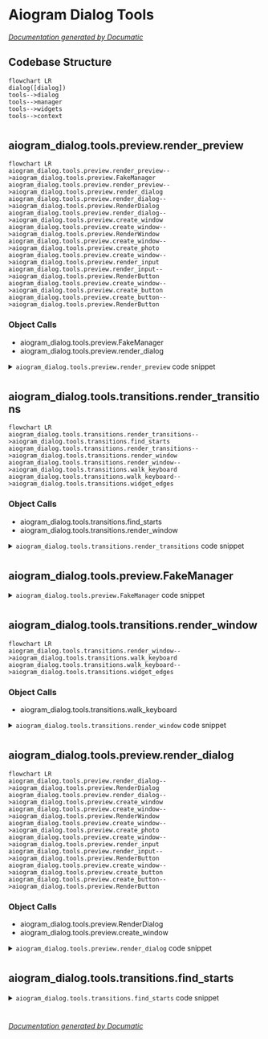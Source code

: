 # Aiogram Dialog Tools

[_Documentation generated by Documatic_](https://www.documatic.com)

<!---Documatic-section-Codebase Structure-start--->
## Codebase Structure

<!---Documatic-block-system_architecture-start--->
```mermaid
flowchart LR
dialog([dialog])
tools-->dialog
tools-->manager
tools-->widgets
tools-->context
```
<!---Documatic-block-system_architecture-end--->

# #
<!---Documatic-section-Codebase Structure-end--->

<!---Documatic-section-aiogram_dialog.tools.preview.render_preview-start--->
## aiogram_dialog.tools.preview.render_preview

<!---Documatic-section-render_preview-start--->
```mermaid
flowchart LR
aiogram_dialog.tools.preview.render_preview-->aiogram_dialog.tools.preview.FakeManager
aiogram_dialog.tools.preview.render_preview-->aiogram_dialog.tools.preview.render_dialog
aiogram_dialog.tools.preview.render_dialog-->aiogram_dialog.tools.preview.RenderDialog
aiogram_dialog.tools.preview.render_dialog-->aiogram_dialog.tools.preview.create_window
aiogram_dialog.tools.preview.create_window-->aiogram_dialog.tools.preview.RenderWindow
aiogram_dialog.tools.preview.create_window-->aiogram_dialog.tools.preview.create_photo
aiogram_dialog.tools.preview.create_window-->aiogram_dialog.tools.preview.render_input
aiogram_dialog.tools.preview.render_input-->aiogram_dialog.tools.preview.RenderButton
aiogram_dialog.tools.preview.create_window-->aiogram_dialog.tools.preview.create_button
aiogram_dialog.tools.preview.create_button-->aiogram_dialog.tools.preview.RenderButton
```

### Object Calls

* aiogram_dialog.tools.preview.FakeManager
* aiogram_dialog.tools.preview.render_dialog

<!---Documatic-block-aiogram_dialog.tools.preview.render_preview-start--->
<details>
	<summary><code>aiogram_dialog.tools.preview.render_preview</code> code snippet</summary>

```python
async def render_preview(registry: DialogRegistry, file: str, simulate_events: bool=False):
    fake_manager = FakeManager(registry)
    dialogs = [await render_dialog(manager=fake_manager, group=group, dialog=dialog, simulate_events=simulate_events) for (group, dialog) in registry.dialogs.items()]
    env = Environment(loader=PackageLoader('aiogram_dialog.tools'), autoescape=select_autoescape())
    template = env.get_template('message.html')
    res = template.render(dialogs=dialogs)
    with open(file, 'w') as f:
        f.write(res)
```
</details>
<!---Documatic-block-aiogram_dialog.tools.preview.render_preview-end--->
<!---Documatic-section-render_preview-end--->

# #
<!---Documatic-section-aiogram_dialog.tools.preview.render_preview-end--->

<!---Documatic-section-aiogram_dialog.tools.transitions.render_transitions-start--->
## aiogram_dialog.tools.transitions.render_transitions

<!---Documatic-section-render_transitions-start--->
```mermaid
flowchart LR
aiogram_dialog.tools.transitions.render_transitions-->aiogram_dialog.tools.transitions.find_starts
aiogram_dialog.tools.transitions.render_transitions-->aiogram_dialog.tools.transitions.render_window
aiogram_dialog.tools.transitions.render_window-->aiogram_dialog.tools.transitions.walk_keyboard
aiogram_dialog.tools.transitions.walk_keyboard-->aiogram_dialog.tools.transitions.widget_edges
```

### Object Calls

* aiogram_dialog.tools.transitions.find_starts
* aiogram_dialog.tools.transitions.render_window

<!---Documatic-block-aiogram_dialog.tools.transitions.render_transitions-start--->
<details>
	<summary><code>aiogram_dialog.tools.transitions.render_transitions</code> code snippet</summary>

```python
def render_transitions(dialogs: Union[List[Dialog], DialogRegistry], title: str='Aiogram Dialog', filename: str='aiogram_dialog.png', format: str='png'):
    if isinstance(dialogs, DialogRegistry):
        dialogs = list(dialogs.dialogs.values())
    with Diagram(title, filename=filename, outformat=format, show=False):
        nodes = {}
        for dialog in dialogs:
            with Cluster(dialog.states_group_name()):
                for window in dialog.windows.values():
                    nodes[window.get_state()] = Custom(icon_path=ICON_PATH, label=window.get_state().state)
        starts = []
        for dialog in dialogs:
            for window in dialog.windows.values():
                starts.extend(find_starts(window.get_state(), [window.keyboard]))
        for dialog in dialogs:
            for window in dialog.windows.values():
                render_window(nodes=nodes, dialog=dialog, window=window, starts=starts)
```
</details>
<!---Documatic-block-aiogram_dialog.tools.transitions.render_transitions-end--->
<!---Documatic-section-render_transitions-end--->

# #
<!---Documatic-section-aiogram_dialog.tools.transitions.render_transitions-end--->

<!---Documatic-section-aiogram_dialog.tools.preview.FakeManager-start--->
## aiogram_dialog.tools.preview.FakeManager

<!---Documatic-section-FakeManager-start--->
<!---Documatic-block-aiogram_dialog.tools.preview.FakeManager-start--->
<details>
	<summary><code>aiogram_dialog.tools.preview.FakeManager</code> code snippet</summary>

```python
class FakeManager(DialogManager):

    def __init__(self, registry: DialogRegistry):
        self.event = DialogUpdateEvent(from_user=User(id=1, is_bot=False, first_name='Fake'), chat=Chat(id=1, type='private'), action=Action.UPDATE, data={}, intent_id=None, stack_id=None)
        self._registry = registry
        self._context: Optional[Context] = None
        self._dialog = None
        self.data = {'dialog_manager': self, 'event_chat': Chat(id=1, type='private'), 'event_from_user': User(id=1, is_bot=False, first_name='Fake')}

    async def load_data(self) -> Dict:
        return {}

    async def close_manager(self) -> None:
        pass

    async def reset_stack(self, remove_keyboard: bool=True) -> None:
        self.reset_context()

    def set_dialog(self, dialog: Dialog):
        self._dialog = dialog
        self.reset_context()

    def set_state(self, state: State):
        self._context.state = state

    def dialog(self) -> ManagedDialogAdapterProto:
        return ManagedDialogAdapter(self._dialog, self)

    def is_preview(self) -> bool:
        return True

    def reset_context(self) -> None:
        self._context = Context(_intent_id='0', _stack_id='0', start_data={}, widget_data={}, dialog_data={}, state=State())

    async def switch_to(self, state: State) -> None:
        self.set_state(state)

    async def start(self, state: State, data: Data=None, mode: StartMode=StartMode.NORMAL, show_mode: ShowMode=ShowMode.AUTO) -> None:
        self.set_state(state)

    async def done(self, result: Any=None) -> None:
        self.set_state(State('-'))

    def current_stack(self) -> Optional[Stack]:
        return Stack()

    def current_context(self) -> Optional[Context]:
        return self._context

    async def show(self, new_message: NewMessage) -> Message:
        self.new_message = new_message
        return Message(message_id=1, date=datetime.now(), chat=Chat(id=1, type='private'))

    @property
    def registry(self) -> DialogRegistryProto:
        return self._registry
```
</details>
<!---Documatic-block-aiogram_dialog.tools.preview.FakeManager-end--->
<!---Documatic-section-FakeManager-end--->

# #
<!---Documatic-section-aiogram_dialog.tools.preview.FakeManager-end--->

<!---Documatic-section-aiogram_dialog.tools.transitions.render_window-start--->
## aiogram_dialog.tools.transitions.render_window

<!---Documatic-section-render_window-start--->
```mermaid
flowchart LR
aiogram_dialog.tools.transitions.render_window-->aiogram_dialog.tools.transitions.walk_keyboard
aiogram_dialog.tools.transitions.walk_keyboard-->aiogram_dialog.tools.transitions.widget_edges
```

### Object Calls

* aiogram_dialog.tools.transitions.walk_keyboard

<!---Documatic-block-aiogram_dialog.tools.transitions.render_window-start--->
<details>
	<summary><code>aiogram_dialog.tools.transitions.render_window</code> code snippet</summary>

```python
def render_window(nodes: dict, dialog: Dialog, starts: List[Tuple[State, State]], window: DialogWindowProto):
    walk_keyboard(nodes, dialog, starts, window.get_state(), [window.keyboard])
    preview_add_transitions = getattr(window, 'preview_add_transitions', None)
    if preview_add_transitions:
        walk_keyboard(nodes, dialog, starts, window.get_state(), preview_add_transitions)
```
</details>
<!---Documatic-block-aiogram_dialog.tools.transitions.render_window-end--->
<!---Documatic-section-render_window-end--->

# #
<!---Documatic-section-aiogram_dialog.tools.transitions.render_window-end--->

<!---Documatic-section-aiogram_dialog.tools.preview.render_dialog-start--->
## aiogram_dialog.tools.preview.render_dialog

<!---Documatic-section-render_dialog-start--->
```mermaid
flowchart LR
aiogram_dialog.tools.preview.render_dialog-->aiogram_dialog.tools.preview.RenderDialog
aiogram_dialog.tools.preview.render_dialog-->aiogram_dialog.tools.preview.create_window
aiogram_dialog.tools.preview.create_window-->aiogram_dialog.tools.preview.RenderWindow
aiogram_dialog.tools.preview.create_window-->aiogram_dialog.tools.preview.create_photo
aiogram_dialog.tools.preview.create_window-->aiogram_dialog.tools.preview.render_input
aiogram_dialog.tools.preview.render_input-->aiogram_dialog.tools.preview.RenderButton
aiogram_dialog.tools.preview.create_window-->aiogram_dialog.tools.preview.create_button
aiogram_dialog.tools.preview.create_button-->aiogram_dialog.tools.preview.RenderButton
```

### Object Calls

* aiogram_dialog.tools.preview.RenderDialog
* aiogram_dialog.tools.preview.create_window

<!---Documatic-block-aiogram_dialog.tools.preview.render_dialog-start--->
<details>
	<summary><code>aiogram_dialog.tools.preview.render_dialog</code> code snippet</summary>

```python
async def render_dialog(manager: FakeManager, group: StatesGroup, dialog: Dialog, simulate_events: bool) -> RenderDialog:
    manager.set_dialog(dialog)
    windows = []
    for state in group.__states__:
        manager.set_state(state)
        await dialog.show(manager)
        windows.append(await create_window(manager=manager, state=state, dialog=dialog, message=manager.new_message, simulate_events=simulate_events))
    return RenderDialog(state_group=str(group), windows=windows)
```
</details>
<!---Documatic-block-aiogram_dialog.tools.preview.render_dialog-end--->
<!---Documatic-section-render_dialog-end--->

# #
<!---Documatic-section-aiogram_dialog.tools.preview.render_dialog-end--->

<!---Documatic-section-aiogram_dialog.tools.transitions.find_starts-start--->
## aiogram_dialog.tools.transitions.find_starts

<!---Documatic-section-find_starts-start--->
<!---Documatic-block-aiogram_dialog.tools.transitions.find_starts-start--->
<details>
	<summary><code>aiogram_dialog.tools.transitions.find_starts</code> code snippet</summary>

```python
def find_starts(current_state, keyboards: Sequence) -> Iterable[Tuple[State, State]]:
    for kbd in keyboards:
        if isinstance(kbd, Group):
            yield from find_starts(current_state, kbd.buttons)
        elif isinstance(kbd, Start):
            yield (current_state, kbd.state)
```
</details>
<!---Documatic-block-aiogram_dialog.tools.transitions.find_starts-end--->
<!---Documatic-section-find_starts-end--->

# #
<!---Documatic-section-aiogram_dialog.tools.transitions.find_starts-end--->

[_Documentation generated by Documatic_](https://www.documatic.com)